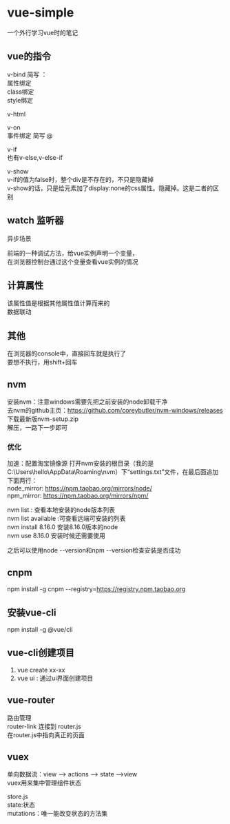 # vue-simple
一个外行学习vue时的笔记

## vue的指令  
v-bind 简写 ：  
属性绑定  
class绑定  
style绑定  

v-html

v-on   
事件绑定   简写 @  

v-if  
也有v-else,v-else-if  

v-show  
v-if的值为false时，整个div是不存在的，不只是隐藏掉   
v-show的话，只是给元素加了display:none的css属性。隐藏掉。这是二者的区别  

## watch 监听器  
异步场景  

前端的一种调试方法，给vue实例声明一个变量，  
在浏览器控制台通过这个变量查看vue实例的情况  



## 计算属性
该属性值是根据其他属性值计算而来的  
数据联动  



## 其他
在浏览器的console中，直接回车就是执行了    
要想不执行，用shift+回车  


## nvm
安装nvm：注意windows需要先把之前安装的node卸载干净  
去nvm的github主页：https://github.com/coreybutler/nvm-windows/releases  
下载最新版nvm-setup.zip  
解压，一路下一步即可  


### 优化
加速：配置淘宝镜像源
打开nvm安装的根目录（我的是C:\Users\hello\AppData\Roaming\nvm）下“settings.txt”文件，在最后面追加下面两行：  
node_mirror: https://npm.taobao.org/mirrors/node/  
npm_mirror: https://npm.taobao.org/mirrors/npm/  

nvm list : 查看本地安装的node版本列表  
nvm list available :可查看远端可安装的列表  
nvm install 8.16.0 安装8.16.0版本的node    
nvm use 8.16.0 安装时候还需要使用    
 
之后可以使用node --version和npm --version检查安装是否成功  

## cnpm
npm install -g cnpm --registry=https://registry.npm.taobao.org

## 安装vue-cli
npm install -g @vue/cli

## vue-cli创建项目
1. vue create xx-xx
2. vue ui : 通过ui界面创建项目

## vue-router
路由管理  
router-link 连接到 router.js  
在router.js中指向真正的页面  

## vuex
单向数据流：view --> actions --> state -->view  
vuex用来集中管理组件状态  

store.js  
state:状态   
mutations：唯一能改变状态的方法集  






